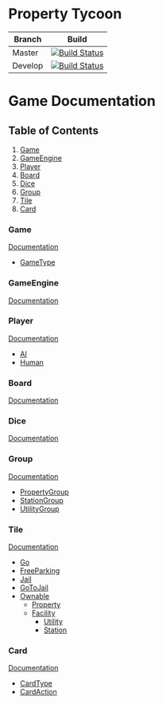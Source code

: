 # Property Tycoon 

| Branch 	| Build 	|
|---------	|---------------------------------------------------------------------------------------------------------------------------------------------------------------	|
| Master 	| [![Build Status](https://travis-ci.com/pete183/property-tycoon.svg?token=oRweRVsx9yT4nbqVpKAW&branch=master)](https://travis-ci.com/pete183/property-tycoon) 	|
| Develop 	| [![Build Status](https://travis-ci.com/pete183/property-tycoon.svg?token=oRweRVsx9yT4nbqVpKAW&branch=develop)](https://travis-ci.com/pete183/property-tycoon) 	|

# Game Documentation

## Table of Contents
1. [Game](#game)
2. [GameEngine](#gameEngine)
3. [Player](#player)
4. [Board](#board)
5. [Dice](#dice)
6. [Group](#group)
7. [Tile](#tile)
8. [Card](#card)

### Game
[Documentation](./GameEngine/GameClass-Documentation.md) 
- [GameType](./GameEngine/GameTypeEnumeration-Documentation.md) 

### GameEngine
[Documentation](./GameEngine/GameEngineClass-Documentation.md) 

### Player
[Documentation](./GameEngine/PlayerClass-Documentation.md) 
- [AI](./GameEngine/AIClass-Documentation.md) 
- [Human](./GameEngine/HumanClass-Documentation.md) 

### Board
[Documentation](./GameEngine/BoardClass-Documentation.md) 

### Dice
[Documentation](./GameEngine/DiceClass-Documentation.md) 

### Group
[Documentation](./GameEngine/GroupClass-Documentation.md) 
- [PropertyGroup](./GameEngine/PropertyGroupClass-Documentation.md) 
- [StationGroup](./GameEngine/StationGroupClass-Documentation.md) 
- [UtilityGroup](./GameEngine/UtilityGroupClass-Documentation.md) 

### Tile
[Documentation](./GameEngine/TileClass-Documentation.md) 
- [Go](./GameEngine/GoClass-Documentation.md) 
- [FreeParking](./GameEngine/FreeParkingClass-Documentation.md) 
- [Jail](./GameEngine/JailClass-Documentation.md) 
- [GoToJail](./GameEngine/GoToJailClass-Documentation.md) 
- [Ownable](./GameEngine/OwnableClass-Documentation.md) 
	- [Property](./GameEngine/PropertyClass-Documentation.md)
	- [Facility](./GameEngine/FacilityInterface-Documentation.md)
		- [Utility](./GameEngine/UtilityClass-Documentation.md)
		- [Station](./GameEngine/StationClass-Documentation.md)


### Card
[Documentation](./GameEngine/CardClass-Documentation.md) 
- [CardType](./GameEngine/CardTypeEnumeration-Documentation.md)
- [CardAction](./GameEngine/CardActionInterface-Documentation.md) 


